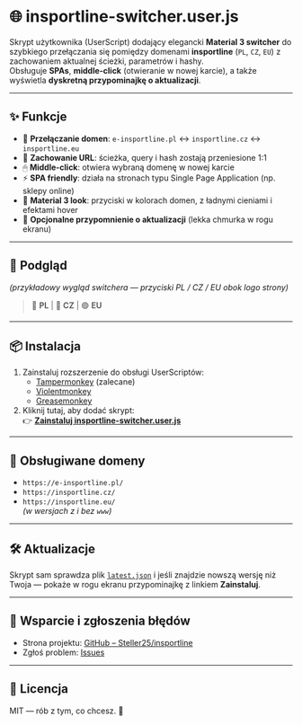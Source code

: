 # 🌐 insportline-switcher.user.js

Skrypt użytkownika (UserScript) dodający elegancki **Material 3 switcher** do szybkiego przełączania się pomiędzy domenami **insportline** (`PL`, `CZ`, `EU`) z zachowaniem aktualnej ścieżki, parametrów i hashy.  
Obsługuje **SPAs**, **middle-click** (otwieranie w nowej karcie), a także wyświetla **dyskretną przypominajkę o aktualizacji**.

---

## ✨ Funkcje
- 🔄 **Przełączanie domen**: `e-insportline.pl` ↔ `insportline.cz` ↔ `insportline.eu`
- 📌 **Zachowanie URL**: ścieżka, query i hash zostają przeniesione 1:1
- 🖱 **Middle-click**: otwiera wybraną domenę w nowej karcie
- ⚡ **SPA friendly**: działa na stronach typu Single Page Application (np. sklepy online)
- 🎨 **Material 3 look**: przyciski w kolorach domen, z ładnymi cieniami i efektami hover
- 🔔 **Opcjonalne przypomnienie o aktualizacji** (lekka chmurka w rogu ekranu)

---

## 📸 Podgląd
*(przykładowy wygląd switchera — przyciski PL / CZ / EU obok logo strony)*  

> 🔴 **PL** | 🔵 **CZ** | 🟢 **EU**

---

## 📦 Instalacja
1. Zainstaluj rozszerzenie do obsługi UserScriptów:
   - [Tampermonkey](https://www.tampermonkey.net/) (zalecane)
   - [Violentmonkey](https://violentmonkey.github.io/)
   - [Greasemonkey](https://www.greasespot.net/)
2. Kliknij tutaj, aby dodać skrypt:  
   👉 [**Zainstaluj insportline-switcher.user.js**](https://raw.githubusercontent.com/Steller25/insportline/main/insportline-switcher.user.js)

---

## 🔄 Obsługiwane domeny
- `https://e-insportline.pl/`
- `https://insportline.cz/`
- `https://insportline.eu/`  
*(w wersjach z i bez `www`)*

---

## 🛠 Aktualizacje
Skrypt sam sprawdza plik [`latest.json`](https://github.com/Steller25/insportline/blob/main/latest.json) i jeśli znajdzie nowszą wersję niż Twoja — pokaże w rogu ekranu przypominajkę z linkiem **Zainstaluj**.  

---

## 🤝 Wsparcie i zgłoszenia błędów
- Strona projektu: [GitHub – Steller25/insportline](https://github.com/Steller25/insportline)
- Zgłoś problem: [Issues](https://github.com/Steller25/insportline/issues)

---

## 📜 Licencja
MIT — rób z tym, co chcesz. 🚀
